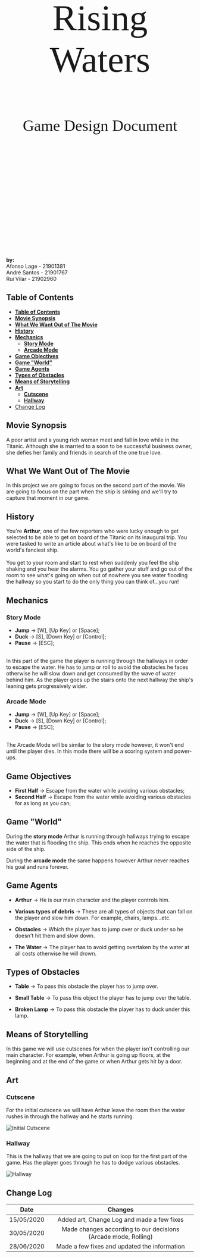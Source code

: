 </br></br></br></br></br></br>

<center>
<p style="font-family:Sulphur Point; font-size:7em;">Rising Waters</p>  
<p style="font-family:Sulphur Point; font-size:3em;">Game Design Document</p>
</center>

</br></br></br></br></br></br></br></br></br></br></br></br></br></br></br></br>  

__by:__  
Afonso Lage - 21901381  
André Santos - 21901767  
Rui Vilar - 21902960

<div style="page-break-after: always;"></div>

## __Table of Contents__

- [__Table of Contents__](#table-of-contents)
- [__Movie Synopsis__](#movie-synopsis)
- [__What We Want Out of The Movie__](#what-we-want-out-of-the-movie)
- [__History__](#history)
- [__Mechanics__](#mechanics)
  - [__Story Mode__](#story-mode)
  - [__Arcade Mode__](#arcade-mode)
- [__Game Objectives__](#game-objectives)
- [__Game "World"__](#game-world)
- [__Game Agents__](#game-agents)
- [__Types of Obstacles__](#types-of-obstacles)
- [__Means of Storytelling__](#means-of-storytelling)
- [__Art__](#art)
  - [__Cutscene__](#cutscene)
  - [__Hallway__](#hallway)
- [Change Log](#change-log)

<div style="page-break-after: always;"></div>

## __Movie Synopsis__

A poor artist and a young rich woman meet and fall in love while in the Titanic.
 Although she is married to a soon to be successful business owner, she defies
  her family and friends in search of the one true love.  

## __What We Want Out of The Movie__

In this project we are going to focus on the second part of the movie. We are
 going to focus on the part when the ship is sinking and we'll try to capture
 that moment in our game.

## __History__

You're **Arthur**, one of the few reporters who were lucky enough to get
 selected to be able to get on board of the Titanic on its inaugural trip. You
 were tasked to write an article about what's like to be on board of the
 world's fanciest ship.  
</br>
You get to your room and start to rest when suddenly you feel the ship shaking
 and you hear the alarms. You go gather your stuff and go out of the room to
 see what's going on when out of nowhere you see water flooding the hallway
 so you start to do the only thing you can think of...you run!

## __Mechanics__

### __Story Mode__

- __Jump__ -> [W], [Up Key] or [Space];
- __Duck__ -> [S], [Down Key] or [Control];
- __Pause__ -> [ESC];  
</br>
In this part of the game the player is running through the hallways in order to
 escape the water. He has to jump or roll to avoid the obstacles he faces
 otherwise he will slow down and get consumed by the wave of water behind him.
 As the player goes up the stairs onto the next hallway the ship's leaning
 gets progressively wider.
  
### __Arcade Mode__

- __Jump__ -> [W], [Up Key] or [Space];
- __Duck__ -> [S], [Down Key] or [Control];
- __Pause__ -> [ESC];  
</br>
The Arcade Mode will be similar to the story mode however, it won't end until
 the player dies. In this mode there will be a scoring system and power-ups.

## __Game Objectives__  

- __First Half__ -> Escape from the water while avoiding various obstacles;
- __Second Half__ -> Escape from the water while avoiding various obstacles for
 as long as you can;

## __Game "World"__

During the **story mode**  Arthur is running through hallways trying to escape
 the water that is flooding the ship. This ends when he reaches the opposite
 side of the ship.  

 During the **arcade mode** the same happens however Arthur never reaches his
 goal and runs forever.

## __Game Agents__

- __Arthur__ -> He is our main character and the player controls him.
  
- __Various types of debris__ -> These are all types of objects that can fall on
 the player and slow him down. For example, chairs, lamps...etc.
  
- __Obstacles__ -> Which the player has to jump over or duck under so he
 doesn't hit them and slow down.

- __The Water__ -> The player has to avoid getting overtaken by the water at all
 costs otherwise he will drown.
  
## __Types of Obstacles__

- __Table__ -> To pass this obstacle the player has to jump over.

- __Small Table__ -> To pass this object the player has to jump over the table.

- __Broken Lamp__ -> To pass this obstacle the player has to duck under this lamp.

## __Means of Storytelling__

In this game we will use cutscenes for when the player isn't controlling our
 main character. For example, when Arthur is going up floors, at the beginning
 and at the end of the game or when Arthur gets hit by a door.

## __Art__

### __Cutscene__

For the initial cutscene we will have Arthur leave the room then the water
 rushes in through the hallway and he starts running.

![Initial Cutscene](https://media.githubusercontent.com/media/andrepucas/RisingWaters/working/Art/Concepts/Intro/Intro.gif "Initial Cutscene")

### __Hallway__

This is the hallway that we are going to put on loop for the first part of the
 game. Has the player goes through he has to dodge various obstacles.

![Hallway](
https://media.githubusercontent.com/media/andrepucas/RisingWaters/working/MiscStuff/GamePlay.png "Hallway")

## Change Log

|Date      |Changes                                                       |
|:--------:|:------------------------------------------------------------:|
|15/05/2020|Added art, Change Log and made a few fixes                    |
|30/05/2020|Made changes according to our decisions (Arcade mode, Rolling)|
|28/06/2020|Made a few fixes and updated the information                  |
